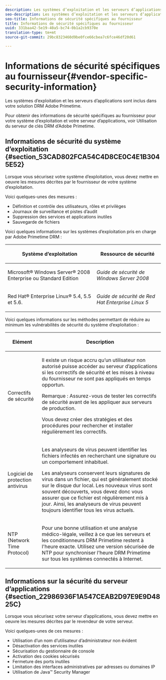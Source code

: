 ```yaml
---
description: Les systèmes d’exploitation et les serveurs d’applications sont inclus dans votre solution DRM Adobe Primetime.
seo-description: Les systèmes d’exploitation et les serveurs d’applications sont inclus dans votre solution DRM Adobe Primetime.
seo-title: Informations de sécurité spécifiques au fournisseur
title: Informations de sécurité spécifiques au fournisseur
uuid: 331baa42-5e19-40a5-bc74-0b1a2cb9370e
translation-type: tm+mt
source-git-commit: 29bc8323460d9be0fce66cbea7c6fce46df20d61

---
```



# Informations de sécurité spécifiques au fournisseur{#vendor-specific-security-information}

Les systèmes d’exploitation et les serveurs d’applications sont inclus dans votre solution DRM Adobe Primetime.

Pour obtenir des informations de sécurité spécifiques au fournisseur pour votre système d’exploitation et votre serveur d’applications, voir Utilisation du serveur de clés DRM d’Adobe Primetime.

## Informations de sécurité du système d’exploitation {#section_53CAD802FCA54C4D8CE0C4E1B3045E52}

Lorsque vous sécurisez votre système d’exploitation, vous devez mettre en oeuvre les mesures décrites par le fournisseur de votre système d’exploitation.

Voici quelques-unes des mesures :

* Définition et contrôle des utilisateurs, rôles et privilèges
* Journaux de surveillance et pistes d’audit
* Suppression des services et applications inutiles
* Sauvegarde de fichiers

Voici quelques informations sur les systèmes d’exploitation pris en charge par Adobe Primetime DRM :

<table frame="all" colsep="1" rowsep="1" class="+ topic/table adobe-d/table " id="table_ugl_kjz_n4"> 
 <thead class="- topic/thead "> 
  <tr rowsep="1" class="- topic/row "> 
   <th colname="1" class="- topic/entry entry"> <p class="- topic/p ">Système d’exploitation </p> </th> 
   <th colname="2" class="- topic/entry entry"> <p class="- topic/p ">Ressource de sécurité </p> </th> 
  </tr> 
 </thead>
 <tbody class="- topic/tbody "> 
  <tr rowsep="1" class="- topic/row "> 
   <td colname="1" class="- topic/entry "> <p class="- topic/p ">Microsoft® Windows Server® 2008 Enterprise ou Standard Edition </p> </td> 
   <td colname="2" class="- topic/entry "> <p class="- topic/p "><i class="+ topic/ph hi-d/i ">Guide de sécurité de Windows Server 2008</i> </p> </td> 
  </tr> 
  <tr rowsep="0" class="- topic/row "> 
   <td colname="1" class="- topic/entry "> <p class="- topic/p ">Red Hat® Enterprise Linux® 5.4, 5.5 et 5.6. </p> </td> 
   <td colname="2" class="- topic/entry "> <p class="- topic/p "><i class="+ topic/ph hi-d/i ">Guide de sécurité de Red Hat Enterprise Linux 5</i> </p> </td> 
  </tr> 
 </tbody> 
</table>

Voici quelques informations sur les méthodes permettant de réduire au minimum les vulnérabilités de sécurité du système d’exploitation :

<table frame="all" colsep="1" rowsep="1" class="+ topic/table adobe-d/table " id="table_whl_kjz_n4"> 
 <thead class="- topic/thead "> 
  <tr rowsep="1" class="- topic/row "> 
   <th colname="1" class="- topic/entry entry"> <p class="- topic/p ">Elément </p> </th> 
   <th colname="2" class="- topic/entry entry"> <p class="- topic/p ">Description </p> </th> 
  </tr> 
 </thead>
 <tbody class="- topic/tbody "> 
  <tr rowsep="1" class="- topic/row "> 
   <td colname="1" class="- topic/entry "> <p class="- topic/p ">Correctifs de sécurité </p> </td> 
   <td colname="2" class="- topic/entry "> <p class="- topic/p ">Il existe un risque accru qu’un utilisateur non autorisé puisse accéder au serveur d’applications si les correctifs de sécurité et les mises à niveau du fournisseur ne sont pas appliqués en temps opportun. </p> <p>Remarque :  Assurez-vous de tester les correctifs de sécurité avant de les appliquer aux serveurs de production. </p> <p class="- topic/p ">Vous devez créer des stratégies et des procédures pour rechercher et installer régulièrement les correctifs. </p> </td> 
  </tr> 
  <tr rowsep="1" class="- topic/row "> 
   <td colname="1" class="- topic/entry "> <p class="- topic/p ">Logiciel de protection antivirus </p> </td> 
   <td colname="2" class="- topic/entry "> <p class="- topic/p ">Les analyseurs de virus peuvent identifier les fichiers infectés en recherchant une signature ou un comportement inhabituel. </p> <p>Les analyseurs conservent leurs signatures de virus dans un fichier, qui est généralement stocké sur le disque dur local. Les nouveaux virus sont souvent découverts, vous devez donc vous assurer que ce fichier est régulièrement mis à jour. Ainsi, les analyseurs de virus peuvent toujours identifier tous les virus actuels. </p> </td> 
  </tr> 
  <tr rowsep="0" class="- topic/row "> 
   <td colname="1" class="- topic/entry "> <p class="- topic/p ">NTP (Network Time Protocol) </p> </td> 
   <td colname="2" class="- topic/entry "> <p class="- topic/p ">Pour une bonne utilisation et une analyse médico-légale, veillez à ce que les serveurs et les conditionneurs DRM Primetime restent à l'heure exacte. Utilisez une version sécurisée de NTP pour synchroniser l'heure DRM Primetime sur tous les systèmes connectés à Internet. </p> </td> 
  </tr> 
 </tbody> 
</table>

## Informations sur la sécurité du serveur d’applications {#section_22986936F1A547CEAB2D97E9E9D4825C}

Lorsque vous sécurisez votre serveur d’applications, vous devez mettre en oeuvre les mesures décrites par le revendeur de votre serveur.

Voici quelques-unes de ces mesures :

* Utilisation d’un nom d’utilisateur d’administrateur non évident
* Désactivation des services inutiles
* Sécurisation du gestionnaire de console
* Activation des cookies sécurisés
* Fermeture des ports inutiles
* Limitation des interfaces administratives par adresses ou domaines IP
* Utilisation de Java™ Security Manager

